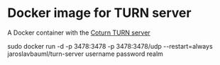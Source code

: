# Docker image for TURN server
A Docker container with the [Coturn TURN server](https://github.com/coturn/coturn)

sudo docker run -d -p 3478:3478 -p 3478:3478/udp --restart=always jaroslavbauml/turn-server username password realm
